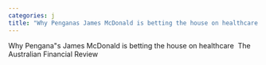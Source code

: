 ```yaml
---
categories: j
title: "Why Penganas James McDonald is betting the house on healthcare  The Australian Financial Review"
---
```

Why Pengana"s James McDonald is betting the house on healthcare&nbsp;&nbsp;The Australian Financial Review
